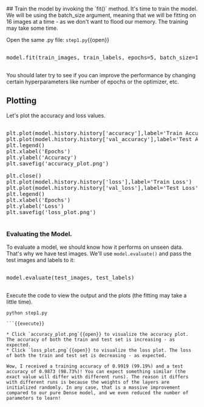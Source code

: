 <br>
## Train the model by invoking the `fit()` method.
It's time to train the model. We will be using the batch_size argument, meaning that we will be fitting on 16 images at a time - as we don't want to flood our memory. The training may take some time.

Open the same .py file: `step1.py`{{open}}

<pre class="file" data-filename="step1.py" data-target="append">

model.fit(train_images, train_labels, epochs=5, batch_size=1024, validation_data=(test_images,test_labels))

</pre>

You should later try to see if you can improve the performance by changing certain hyperparameters like number of epochs or the optimizer, etc.

## Plotting
Let's plot the accuracy and loss values.

<pre class="file" data-filename="step1.py" data-target="append">

plt.plot(model.history.history['accuracy'],label='Train Accuracy')
plt.plot(model.history.history['val_accuracy'],label='Test Accuracy')
plt.legend()
plt.xlabel('Epochs')
plt.ylabel('Accuracy')
plt.savefig('accuracy_plot.png')

plt.close()
plt.plot(model.history.history['loss'],label='Train Loss')
plt.plot(model.history.history['val_loss'],label='Test Loss')
plt.legend()
plt.xlabel('Epochs')
plt.ylabel('Loss')
plt.savefig('loss_plot.png')

</pre>

### Evaluating the Model.
To evaluate a model, we should know how it performs on unseen data. That's why we have test images. We'll use `model.evaluate()` and pass the test images and labels to it:

<pre class="file" data-filename="step1.py" data-target="append">

model.evaluate(test_images, test_labels)

</pre>

Execute the code to view the output and the plots (the fitting may take a little time).

```
python step1.py

```{{execute}}

* Click `accuracy_plot.png`{{open}} to visualize the accuracy plot. The accuracy of both the train and test set is increasing - as expected.
* Click `loss_plot.png`{{open}} to visualize the loss plot. The loss of both the train and test set is decreasing - as expected.

Wow, I received a training accuracy of 0.9919 (99.19%) and a test accuracy of 0.9873 (98.73%)! You can expect something similar (the exact value will differ with different runs). The reason it differs with different runs is because the weights of the layers are initialized randomly. In any case, that is a massive improvement compared to our pure Dense model, and we even reduced the number of parameters to learn!